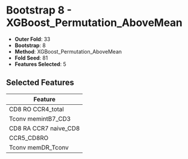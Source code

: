 # Bootstrap 8 - XGBoost_Permutation_AboveMean

- **Outer Fold**: 33
- **Bootstrap**: 8
- **Method**: XGBoost_Permutation_AboveMean
- **Fold Seed**: 81
- **Features Selected**: 5

## Selected Features

| Feature |
|---------|
| CD8 RO CCR4_total |
| Tconv memintB7_CD3 |
| CD8 RA CCR7 naive_CD8 |
| CCR5_CD8RO |
| Tconv memDR_Tconv |
